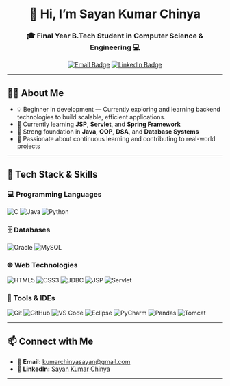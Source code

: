 <h1 align="center">👋 Hi, I’m Sayan Kumar Chinya</h1>
<h3 align="center">🎓 Final Year B.Tech Student in Computer Science & Engineering 💻</h3>

<p align="center">
  <a href="mailto:kumarchinyasayan@gmail.com"><img src="https://img.shields.io/badge/Gmail-D14836?style=flat&logo=gmail&logoColor=white" alt="Email Badge"/></a>
  <a href="https://www.linkedin.com/in/sayan-kumar-chinya-301545255/"><img src="https://img.shields.io/badge/LinkedIn-blue?style=flat&logo=linkedin&logoColor=white" alt="LinkedIn Badge"/></a>
</p>

---

## 👨‍💻 About Me

- 💡 Beginner in development — Currently exploring and learning backend technologies to build scalable, efficient applications.
- 🌱 Currently learning **JSP**, **Servlet**, and **Spring Framework**
- 🔧 Strong foundation in **Java**, **OOP**, **DSA**, and **Database Systems**
- 🧠 Passionate about continuous learning and contributing to real-world projects

---

## 🚀 Tech Stack & Skills

### 💻 Programming Languages
![C](https://img.shields.io/badge/C-00599C?style=flat&logo=c&logoColor=white)
![Java](https://img.shields.io/badge/Java-ED8B00?style=flat&logo=java&logoColor=white)
![Python](https://img.shields.io/badge/Python-3776AB?style=flat&logo=python&logoColor=white)

### 🗄️ Databases
![Oracle](https://img.shields.io/badge/Oracle-F80000?style=flat&logo=oracle&logoColor=white)
![MySQL](https://img.shields.io/badge/MySQL-4479A1?style=flat&logo=mysql&logoColor=white)

### 🌐 Web Technologies
![HTML5](https://img.shields.io/badge/HTML5-E34F26?style=flat&logo=html5&logoColor=white)
![CSS3](https://img.shields.io/badge/CSS3-1572B6?style=flat&logo=css3&logoColor=white)
![JDBC](https://img.shields.io/badge/JDBC-007396?style=flat&logo=java&logoColor=white)
![JSP](https://img.shields.io/badge/JSP-007396?style=flat&logo=java&logoColor=white)
![Servlet](https://img.shields.io/badge/Servlet-6DB33F?style=flat&logo=spring&logoColor=white)

### 🧪 Tools & IDEs
![Git](https://img.shields.io/badge/Git-F05032?style=flat&logo=git&logoColor=white)
![GitHub](https://img.shields.io/badge/GitHub-181717?style=flat&logo=github&logoColor=white)
![VS Code](https://img.shields.io/badge/VSCode-007ACC?style=flat&logo=visualstudiocode&logoColor=white)
![Eclipse](https://img.shields.io/badge/Eclipse-2C2255?style=flat&logo=eclipseide&logoColor=white)
![PyCharm](https://img.shields.io/badge/PyCharm-000000?style=flat&logo=pycharm&logoColor=white)
![Pandas](https://img.shields.io/badge/Pandas-150458?style=flat&logo=pandas&logoColor=white)
![Tomcat](https://img.shields.io/badge/Tomcat-F8DC75?style=flat&logo=apachetomcat&logoColor=black)

---

## 📫 Connect with Me

- 📧 **Email:** [kumarchinyasayan@gmail.com](mailto:kumarchinyasayan@gmail.com)
- 💼 **LinkedIn:** [Sayan Kumar Chinya](https://www.linkedin.com/in/sayan-kumar-chinya-301545255/)

---
